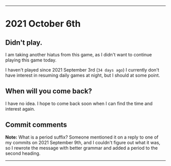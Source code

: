 
***

# 2021 October 6th

## Didn't play.

I am taking another hiatus from this game, as I didn't want to continue playing this game today.

I haven't played since 2021 September 3rd (`34 days ago`) I currently don't have interest in resuming daily games at night, but I should at some point.

## When will you come back?

I have no idea. I hope to come back soon when I can find the time and interest again.

## Commit comments

**Note:** What is a period suffix? Someone mentioned it on a reply to one of my commits on 2021 September 9th, and I couldn't figure out what it was, so I rewrote the message with better grammar and added a period to the second heading.

***
